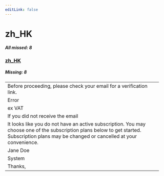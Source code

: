 ```yaml
---
editLink: false
---
```


# zh_HK

##### All missed: 8


### [zh_HK](https://github.com/Laravel-Lang/lang/blob/main/locales/zh_HK/zh_HK.json)

##### Missing: 8

<table >
<tr><td align="left" >
Before proceeding, please check your email for a verification link.
</td>
</tr>
<tr><td align="left" >
Error
</td>
</tr>
<tr><td align="left" >
ex VAT
</td>
</tr>
<tr><td align="left" >
If you did not receive the email
</td>
</tr>
<tr><td align="left" >
It looks like you do not have an active subscription. You may choose one of the subscription plans below to get started. Subscription plans may be changed or cancelled at your convenience.
</td>
</tr>
<tr><td align="left" >
Jane Doe
</td>
</tr>
<tr><td align="left" >
System
</td>
</tr>
<tr><td align="left" >
Thanks,
</td>
</tr>

</table>



